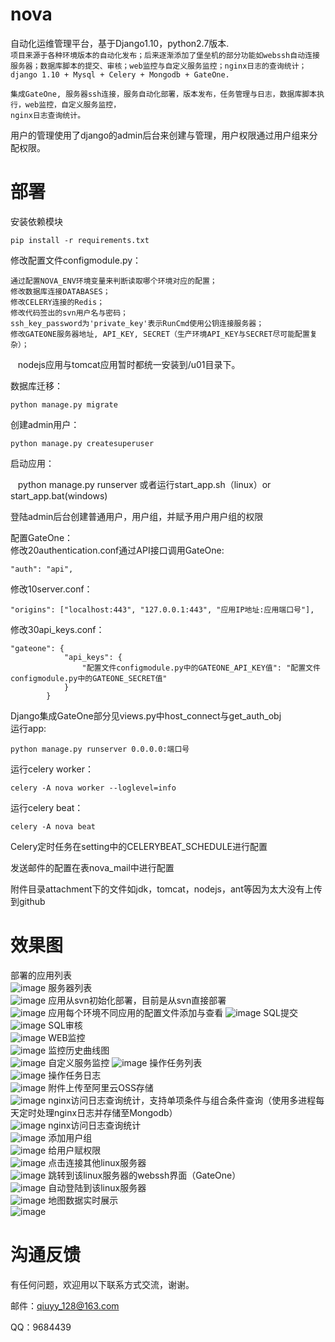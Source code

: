 # nova
自动化运维管理平台，基于Django1.10，python2.7版本.<br>
`项目来源于各种环境版本的自动化发布；后来逐渐添加了堡垒机的部分功能如webssh自动连接服务器；数据库脚本的提交、审核；web监控与自定义服务监控；nginx日志的查询统计；`<br>
 `django 1.10 + Mysql + Celery + Mongodb + GateOne.`<br>

    集成GateOne, 服务器ssh连接，服务自动化部署，版本发布，任务管理与日志，数据库脚本执行，web监控，自定义服务监控，
    nginx日志查询统计。

用户的管理使用了django的admin后台来创建与管理，用户权限通过用户组来分配权限。

# 部署
安装依赖模块<br>

    pip install -r requirements.txt

修改配置文件configmodule.py：<br>

    通过配置NOVA_ENV环境变量来判断读取哪个环境对应的配置；
    修改数据库连接DATABASES；
    修改CELERY连接的Redis；
    修改代码签出的svn用户名与密码；
    ssh_key_password为'private_key'表示RunCmd使用公钥连接服务器；
    修改GATEONE服务器地址, API_KEY, SECRET（生产环境API_KEY与SECRET尽可能配置复杂）；
    nodejs应用与tomcat应用暂时都统一安装到/u01目录下。

数据库迁移：<br>

    python manage.py migrate
    
创建admin用户：<br>

    python manage.py createsuperuser

启动应用：<br>

    python manage.py runserver 或者运行start_app.sh（linux）or start_app.bat(windows)

登陆admin后台创建普通用户，用户组，并赋予用户用户组的权限<br>

配置GateOne：<br>
修改20authentication.conf通过API接口调用GateOne:

    "auth": "api",

修改10server.conf：<br>

    "origins": ["localhost:443", "127.0.0.1:443", "应用IP地址:应用端口号"],

修改30api_keys.conf：<br>

    "gateone": {
                "api_keys": {
                    "配置文件configmodule.py中的GATEONE_API_KEY值": "配置文件configmodule.py中的GATEONE_SECRET值"
                }
            }

Django集成GateOne部分见views.py中host_connect与get_auth_obj<br>
运行app:<br>

    python manage.py runserver 0.0.0.0:端口号

运行celery worker：<br>

    celery -A nova worker --loglevel=info

运行celery beat：<br>

    celery -A nova beat

Celery定时任务在setting中的CELERYBEAT_SCHEDULE进行配置<br>

发送邮件的配置在表nova_mail中进行配置<br>

附件目录attachment下的文件如jdk，tomcat，nodejs，ant等因为太大没有上传到github<br>

# 效果图
部署的应用列表<br>
![image](https://raw.githubusercontent.com/qiuyy128/nova/master/screenshoot/捕获.JPG)
服务器列表<br>
![image](https://raw.githubusercontent.com/qiuyy128/nova/master/screenshoot/捕获2.JPG)
应用从svn初始化部署，目前是从svn直接部署<br>
![image](https://raw.githubusercontent.com/qiuyy128/nova/master/screenshoot/捕获3.JPG)
应用每个环境不同应用的配置文件添加与查看
![image](https://raw.githubusercontent.com/qiuyy128/nova/master/screenshoot/捕获4.JPG)
SQL提交<br>
![image](https://raw.githubusercontent.com/qiuyy128/nova/master/screenshoot/捕获5.JPG)
SQL审核<br>
![image](https://raw.githubusercontent.com/qiuyy128/nova/master/screenshoot/捕获6.JPG)
WEB监控<br>
![image](https://raw.githubusercontent.com/qiuyy128/nova/master/screenshoot/捕获7.JPG)
监控历史曲线图<br>
![image](https://raw.githubusercontent.com/qiuyy128/nova/master/screenshoot/捕获8.JPG)
自定义服务监控
![image](https://raw.githubusercontent.com/qiuyy128/nova/master/screenshoot/捕获9.JPG)
操作任务列表<br>
![image](https://raw.githubusercontent.com/qiuyy128/nova/master/screenshoot/捕获10.JPG)
操作任务日志<br>
![image](https://raw.githubusercontent.com/qiuyy128/nova/master/screenshoot/捕获11.JPG)
附件上传至阿里云OSS存储<br>
![image](https://raw.githubusercontent.com/qiuyy128/nova/master/screenshoot/捕获12.JPG)
nginx访问日志查询统计，支持单项条件与组合条件查询（使用多进程每天定时处理nginx日志并存储至Mongodb）<br>
![image](https://raw.githubusercontent.com/qiuyy128/nova/master/screenshoot/捕获13.JPG)
nginx访问日志查询统计<br>
![image](https://raw.githubusercontent.com/qiuyy128/nova/master/screenshoot/捕获14.JPG)
添加用户组<br>
![image](https://raw.githubusercontent.com/qiuyy128/nova/master/screenshoot/捕获15.JPG)
给用户赋权限<br>
![image](https://raw.githubusercontent.com/qiuyy128/nova/master/screenshoot/捕获16.JPG)
点击连接其他linux服务器<br>
![image](https://raw.githubusercontent.com/qiuyy128/nova/master/screenshoot/捕获17.JPG)
跳转到该linux服务器的webssh界面（GateOne）<br>
![image](https://raw.githubusercontent.com/qiuyy128/nova/master/screenshoot/捕获18.JPG)
自动登陆到该linux服务器<br>
![image](https://raw.githubusercontent.com/qiuyy128/nova/master/screenshoot/捕获19.JPG)
地图数据实时展示<br>
![image](https://raw.githubusercontent.com/qiuyy128/nova/master/screenshoot/捕获20.jpg)

# 沟通反馈
有任何问题，欢迎用以下联系方式交流，谢谢。

邮件：qiuyy_128@163.com

QQ：9684439
